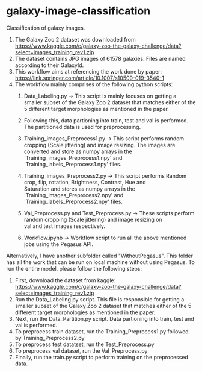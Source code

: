 # galaxy-image-classification
Classification of galaxy images. 
1. The Galaxy Zoo 2 dataset was downloaded from https://www.kaggle.com/c/galaxy-zoo-the-galaxy-challenge/data?select=images_training_rev1.zip 
2. The dataset contains JPG images of 61578 galaxies. Files are named according to their GalaxyId.
3. This workflow aims at referencing the work done by paper: https://link.springer.com/article/10.1007/s10509-019-3540-1
4. The workflow mainly comprises of the following python scripts:
    1. Data_Labeling.py -> This script is mainly focuses on getting a smaller subset of the Galaxy Zoo 2 dataset that matches either of the 5 different target morphologies as mentioned in the paper.
    
    2. Following this, data partioning into train, test and val is performed. The partitioned data is used for preprocessing.
 
    3. Training_images_Preprocess1.py -> This script performs random cropping (Scale jittering) and image resizing. The images are        
    converted and store as numpy arrays in the 'Training_images_Preprocess1.npy' and 'Training_labels_Preprocess1.npy' files.
    
    4. Training_images_Preprocess2.py -> This script performs Random crop, flip, rotation, Brightness, Contrast, Hue and                  
    Saturation and stores as numpy arrays in the 'Training_images_Preprocess2.npy' and 'Training_labels_Preprocess2.npy' files.
    
    5. Val_Preprocess.py and Test_Preprocess.py -> These scripts perform random cropping (Scale jittering) and image resizing on          
    val and test images respectively.
    
    6. Workflow.ipynb -> Workflow script to run all the above mentioned jobs using the Pegasus API.


Alternatively, I have another subfolder called "WithoutPegasus". This folder has all the work that can be run on local machine without using Pegasus. To run the entire model, please follow the following steps:
1. First, download the dataset from kaggle: https://www.kaggle.com/c/galaxy-zoo-the-galaxy-challenge/data?select=images_training_rev1.zip 
2. Run the Data_Labeling.py script. This file is responsible for getting a smaller subset of the Galaxy Zoo 2 dataset that matches either of the 5 different target morphologies as mentioned in the paper.
3. Next, run the Data_Partition.py script. Data partioning into train, test and val is performed.
4. To preprocess train dataset, run the Training_Preprocess1.py followed by Training_Preprocess2.py
5. To preprocess test datatset, run the Test_Preprocess.py
6. To preprocess val dataset, run the Val_Preprocess.py
7. Finally, run the train.py script to perform training on the preprocessed data. 
    
